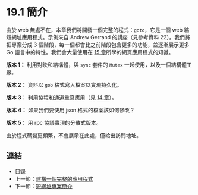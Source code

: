 # 19.1 簡介

由於 web 無處不在，本章我們將開發一個完整的程式：`goto`，它是一個 web 縮短網址應用程式。示例來自 Andrew Gerrand 的講座（見參考資料 22）。我們將把專案分成 3 個階段，每一個都會比之前階段包含更多的功能，並逐漸展示更多 Go 語言中的特性。我們會大量使用在 [15 章](15.0.md)所學的網頁應用程式的知識。

**版本 1：** 利用對映和結構體，與 `sync` 套件的 `Mutex` 一起使用，以及一個結構體工廠。

**版本 2：** 資料以 `gob` 格式寫入檔案以實現持久化。

**版本 3：** 利用協程和通道重寫應用（見 [14 章](14.0.md)）。

**版本 4：** 如果我們要使用 json 格式的檔案該如何修改？

**版本 5：** 用 rpc 協議實現的分散式版本。

由於程式碼變更頻繁，不會展示在此處，僅給出訪問地址。

## 連結

- [目錄](directory.md)
- 上一節：[建構一個完整的應用程式](19.0.md)
- 下一節：[短網址專案簡介](19.2.md)
